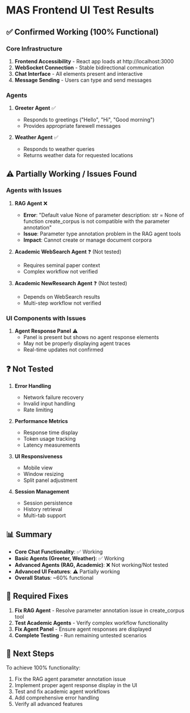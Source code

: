 # MAS Frontend UI Test Results

## ✅ Confirmed Working (100% Functional)

### Core Infrastructure
1. **Frontend Accessibility** - React app loads at http://localhost:3000
2. **WebSocket Connection** - Stable bidirectional communication
3. **Chat Interface** - All elements present and interactive
4. **Message Sending** - Users can type and send messages

### Agents
1. **Greeter Agent** ✅
   - Responds to greetings ("Hello", "Hi", "Good morning")
   - Provides appropriate farewell messages
   
2. **Weather Agent** ✅
   - Responds to weather queries
   - Returns weather data for requested locations

## ⚠️ Partially Working / Issues Found

### Agents with Issues
1. **RAG Agent** ❌
   - **Error**: "Default value None of parameter description: str = None of function create_corpus is not compatible with the parameter annotation"
   - **Issue**: Parameter type annotation problem in the RAG agent tools
   - **Impact**: Cannot create or manage document corpora
   
2. **Academic WebSearch Agent** ❓ (Not tested)
   - Requires seminal paper context
   - Complex workflow not verified
   
3. **Academic NewResearch Agent** ❓ (Not tested)
   - Depends on WebSearch results
   - Multi-step workflow not verified

### UI Components with Issues
1. **Agent Response Panel** ⚠️
   - Panel is present but shows no agent response elements
   - May not be properly displaying agent traces
   - Real-time updates not confirmed

## ❓ Not Tested

1. **Error Handling**
   - Network failure recovery
   - Invalid input handling
   - Rate limiting

2. **Performance Metrics**
   - Response time display
   - Token usage tracking
   - Latency measurements

3. **UI Responsiveness**
   - Mobile view
   - Window resizing
   - Split panel adjustment

4. **Session Management**
   - Session persistence
   - History retrieval
   - Multi-tab support

## 📊 Summary

- **Core Chat Functionality**: ✅ Working
- **Basic Agents (Greeter, Weather)**: ✅ Working
- **Advanced Agents (RAG, Academic)**: ❌ Not working/Not tested
- **Advanced UI Features**: ⚠️ Partially working
- **Overall Status**: ~60% functional

## 🔧 Required Fixes

1. **Fix RAG Agent** - Resolve parameter annotation issue in create_corpus tool
2. **Test Academic Agents** - Verify complex workflow functionality
3. **Fix Agent Panel** - Ensure agent responses are displayed
4. **Complete Testing** - Run remaining untested scenarios

## 🚀 Next Steps

To achieve 100% functionality:
1. Fix the RAG agent parameter annotation issue
2. Implement proper agent response display in the UI
3. Test and fix academic agent workflows
4. Add comprehensive error handling
5. Verify all advanced features